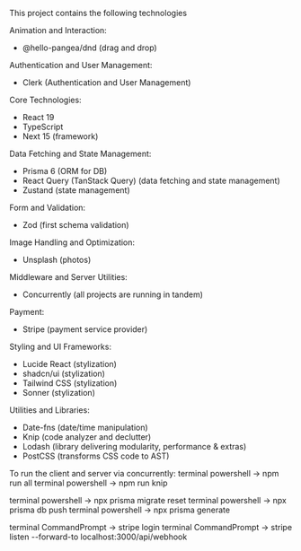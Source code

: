 This project contains the following technologies

Animation and Interaction:
- @hello-pangea/dnd (drag and drop)

Authentication and User Management:
- Clerk (Authentication and User Management)

Core Technologies:
- React 19
- TypeScript
- Next 15 (framework)

Data Fetching and State Management:
- Prisma 6 (ORM for DB)
- React Query (TanStack Query) (data fetching and state management)
- Zustand (state management)

Form and Validation:
- Zod (first schema validation)

Image Handling and Optimization:
- Unsplash (photos)

Middleware and Server Utilities:
- Concurrently (all projects are running in tandem)

Payment:
- Stripe (payment service provider)

Styling and UI Frameworks:
- Lucide React (stylization)
- shadcn/ui (stylization)
- Tailwind CSS (stylization)
- Sonner (stylization)

Utilities and Libraries:
- Date-fns (date/time manipulation)
- Knip (code analyzer and declutter)
- Lodash (library delivering modularity, performance & extras)
- PostCSS (transforms CSS code to AST)


To run the client and server via concurrently:
terminal powershell -> npm run all
terminal powershell -> npm run knip

terminal powershell -> npx prisma migrate reset
terminal powershell -> npx prisma db push
terminal powershell -> npx prisma generate

terminal CommandPrompt -> stripe login
terminal CommandPrompt -> stripe listen --forward-to localhost:3000/api/webhook